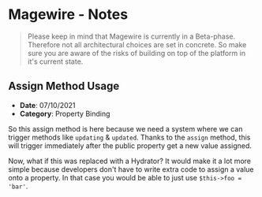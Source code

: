 # Magewire - Notes
> Please keep in mind that Magewire is currently in a Beta-phase. Therefore not all architectural choices are set in
> concrete. So make sure you are aware of the risks of building on top of the platform in it's current state.

## Assign Method Usage
- **Date**: 07/10/2021
- **Category**: Property Binding

So this assign method is here because we need a system where we can trigger methods like ```updating``` & ```updated```.
Thanks to the ```assign``` method, this will trigger immediately after the public property get a new value assigned.

Now, what if this was replaced with a Hydrator? It would make it a lot more simple because developers don't have to
write extra code to assign a value onto a property. In that case you would be able to just use ```$this->foo = 'bar'```.
